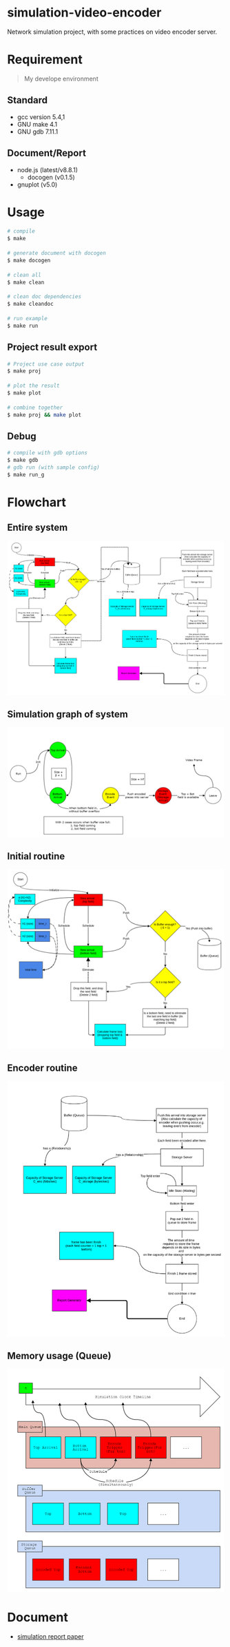 # simulation-video-encoder
Network simulation project, with some practices on video encoder server.

# Requirement
> My develope environment 
## Standard 
- gcc version 5.4,1
- GNU make 4.1
- GNU gdb 7.11.1

## Document/Report
- node.js (latest/v8.8.1)
  - docogen (v0.1.5)
- gnuplot (v5.0)

# Usage

```bash
# compile
$ make

# generate document with docogen
$ make docogen

# clean all 
$ make clean

# clean doc dependencies
$ make cleandoc

# run example
$ make run

```

## Project result export
```bash
# Project use case output
$ make proj

# plot the result
$ make plot

# combine together
$ make proj && make plot
```

## Debug 

```bash
# compile with gdb options
$ make gdb
# gdb run (with sample config)
$ make run_g
```

# Flowchart

## Entire system
![](res/flowchart.png)

## Simulation graph of system
![](res/sim.png)

## Initial routine
![](res/initial.png)

## Encoder routine
![](res/encoder.png)

## Memory usage (Queue)
![](res/queue.png)

# Document 
- [simulation report paper](doc/simulation-report.pdf)
